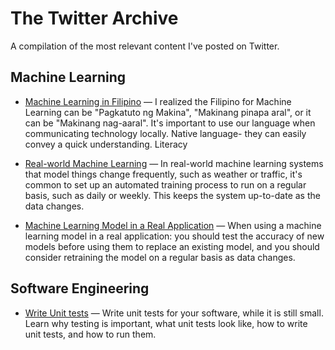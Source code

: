 # The Twitter Archive
A compilation of the most relevant content I've posted on Twitter.

## Machine Learning

* [Machine Learning in Filipino](https://twitter.com/ralphcode/status/1370373330247643137?s=20) — I realized the Filipino for Machine Learning can be "Pagkatuto ng Makina", "Makinang pinapa aral", or it can be "Makinang nag-aaral".  It's important to use our language when communicating technology locally. Native language- they can easily convey a quick understanding. Literacy

* [Real-world Machine Learning](https://twitter.com/ralphcode/status/1392444265741963268?s=20) — In real-world machine learning systems that model things change frequently, such as weather or traffic, it's common to set up an automated training process to run on a regular basis, such as daily or weekly. This keeps the system up-to-date as the data changes.

* [Machine Learning Model in a Real Application](https://twitter.com/ralphcode/status/1392446624425603072?s=20) — When using a machine learning model in a real application: you should test the accuracy of new models before using them to replace an existing model, and you should consider retraining the model on a regular basis as data changes.

## Software Engineering

* [Write Unit tests](https://twitter.com/ralphcode/status/1475880044819992577) — Write unit tests for your software, while it is still small. Learn why testing is important, what unit tests look like, how to write unit tests, and how to run them.


